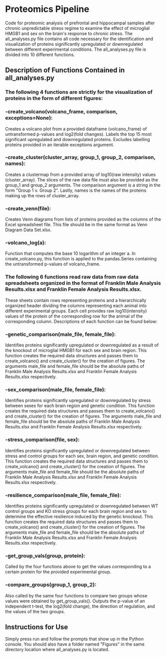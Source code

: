 # Proteomics Pipeline
Code for proteomic analysis of prefrontal and hippocampal samples after chronic unpredictable stress regime to examine the effect of microglial HMGB1 and sex on the brain's response to chronic stress. The all_analyses.py file contains all code necessary for the identification and visualization of proteins significantly upregulated or downregulated between different experimental conditions. The all_analyses.py file is divided into 10 different functions.
## Description of Functions Contained in all_analyses.py
### The following 4 functions are strictly for the visualization of proteins in the form of different figures:

### -create_volcano(volcano_frame, comparison, exceptions=None): 
Creates a volcano plot from a provided dataframe (volcano_frame) of untransformed p-values and log2(fold changes). Labels the top 15 most significant upregulated and downregulated proteins. Excludes labelling proteins provided in an iterable exceptions argument.

### -create_cluster(cluster_array, group_1, group_2, comparison, names): 
Creates a clustermap from a provided array of log10(raw intensity) values (cluster_array). The slices of the raw data file must also be provided as the group_1 and group_2 arguments. The comparison argument is a string in the form "Group 1 v. Group 2". Lastly, names is the names of the proteins making up the rows of cluster_array.

### -create_venn(file): 
Creates Venn diagrams from lists of proteins provided as the columns of the Excel spreadsheet file. This file should be in the same format as Venn Diagram Data Set.xlsx.

### -volcano_log(a): 
Function that computes the base 10 logarithm of an integer a. In create_volcano.py, this function is applied to the pandas.Series containing the untransformed p-values of volcano_frame.

### The following 6 functions read raw data from raw data spreadsheets organized in the format of Franklin Male Analysis Results.xlsx and Franklin Female Analysis Results.xlsx. 
These sheets contain rows representing proteins and a hierarchically organized header dividing the columns representing each animal into different experimental groups. Each cell provides raw log10(intensity) values of the protein of the corresponding row for the animal of the corresponding column. Descriptions of each function can be found below:

### -genetic_comparison(male_file, female_file): 
Identifies proteins significantly upregulated or downregulated as a result of the knockout of microglial HMGB1 for each sex and brain region. This function creates the required data structures and passes them to create_volcano() and create_cluster() for the creation of figures. The arguments male_file and female_file should be the absolute paths of Franklin Male Analysis Results.xlsx and Franklin Female Analysis Results.xlsx respectively.

### -sex_comparison(male_file, female_file): 
Identifies proteins significantly upregulated or downregulated by stress between sexes for each brain region and genetic condition. This function creates the required data structures and passes them to create_volcano() and create_cluster() for the creation of figures. The arguments male_file and female_file should be the absolute paths of Franklin Male Analysis Results.xlsx and Franklin Female Analysis Results.xlsx respectively.

### -stress_comparison(file, sex): 
Identifies proteins significantly upregulated or downregulated between stress and control groups for each sex, brain region, and genetic condition. This function creates the required data structures and passes them to create_volcano() and create_cluster() for the creation of figures. The arguments male_file and female_file should be the absolute paths of Franklin Male Analysis Results.xlsx and Franklin Female Analysis Results.xlsx respectively.

### -resilience_comparison(male_file, female_file): 
Identifies proteins significantly upregulated or downregulated between WT control groups and KO stress groups for each brain region and sex to determine the effective resilience induced by the genetic knockout. This function creates the required data structures and passes them to create_volcano() and create_cluster() for the creation of figures. The arguments male_file and female_file should be the absolute paths of Franklin Male Analysis Results.xlsx and Franklin Female Analysis Results.xlsx respectively.

### -get_group_vals(group, protein): 
Called by the four functions above to get the values corresponding to a certain protein for the provided experimental group.

### -compare_groups(group_1, group_2): 
Also called by the same four functions to compare two groups whose values were obtained by get_group_vals(). Outputs the p-value of an independent t-test, the log2(fold change), the direction of regulation, and the values of the two groups.
## Instructions for Use
Simply press run and follow the prompts that show up in the Python console. You should also have a folder named "Figures" in the same directory location where all_analyses.py is located.
